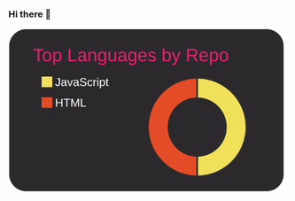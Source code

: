 ### Hi there 👋

<!--
**its-BK/its-BK** is a ✨ _special_ ✨ repository because its `README.md` (this file) appears on your GitHub profile.

Here are some ideas to get you started:

- 🔭 I’m currently working on ...
- 🌱 I’m currently learning ...
- 👯 I’m looking to collaborate on ...
- 🤔 I’m looking for help with ...
- 💬 Ask me about ...
- 📫 How to reach me: ...
- 😄 Pronouns: ...
- ⚡ Fun fact: ...
-->


[![](https://raw.githubusercontent.com/its-BK/its-BK/main/profile-summary-card-output/monokai/1-repos-per-language.svg)](https://github.com/vn7n24fzkq/github-profile-summary-cards)
